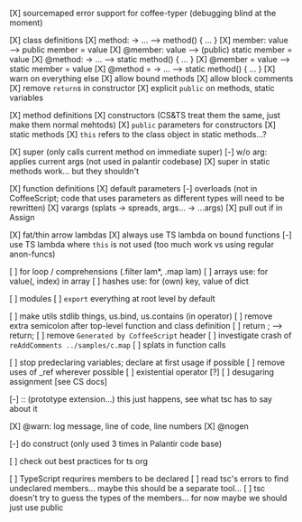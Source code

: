 
[X] sourcemaped error support for coffee-typer (debugging blind at the moment)

[X] class definitions
  [X] method: -> ...    --> method() { ... }
  [X] member: value     --> public member = value
  [X] @member: value    --> (public) static member = value
  [X] @method: -> ...   --> static method() { ... }
  [X] @member = value   --> static member = value
  [X] @method = -> ...  --> static method() { ... }
  [X] warn on everything else
  [X] allow bound methods
  [X] allow block comments
  [X] remove `return`s in constructor
  [X] explicit `public` on methods, static variables

[X] method definitions
  [X] constructors (CS&TS treat them the same, just make them normal mehtods)
  [X] `public` parameters for constructors
  [X] static methods
  [X] `this` refers to the class object in static methods...?

[X] super (only calls current method on immediate super)
  [-] w/o arg: applies current args (not used in palantir codebase)
  [X] super in static methods work... but they shouldn't

[X] function definitions
  [X] default parameters
  [-] overloads (not in CoffeeScript; code that uses parameters as different types will need to be rewritten)
  [X] varargs (splats -> spreads, args... -> ...args)
  [X] pull out if in Assign

[X] fat/thin arrow lambdas
  [X] always use TS lambda on bound functions
  [-] use TS lambda where `this` is not used  (too much work vs using regular anon-funcs)

[ ] for loop / comprehensions (.filter lam*, .map lam)
  [ ] arrays use: for value(, index) in array
  [ ] hashes use: for (own) key, value of dict

[ ] modules
  [ ] `export` everything at root level by default

[ ] make utils stdlib things, us.bind, us.contains (in operator)
[ ] remove extra semicolon after top-level function and class definition
[ ] return ;     --> return;
[ ] remove `Generated by CoffeeScript` header
[ ] investigate crash of `reAddComments ../samples/c.map`
[ ] splats in function calls

[ ] stop predeclaring variables; declare at first usage if possible
[ ] remove uses of _ref wherever possible
  [ ] existential operator [?]
  [ ] desugaring assignment [see CS docs]

[-] :: (prototype extension...) this just happens, see what tsc has to say about it

[X] @warn: log message, line of code, line numbers
[X] @nogen

[-] do construct (only used 3 times in Palantir code base)

[ ] check out best practices for ts org

[ ] TypeScript requrires members to be declared
  [ ] read tsc's errors to find undeclared members... maybe this should be a separate tool...
  [ ] tsc doesn't try to guess the types of the members... for now maybe we should just use public
